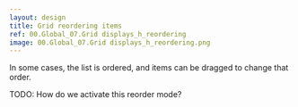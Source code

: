 ```yaml
---
layout: design
title: Grid reordering items
ref: 00.Global_07.Grid displays_h_reordering
image: 00.Global_07.Grid displays_h_reordering.png
---
```


In some cases, the list is ordered, and items can be dragged to change that order.

TODO: How do we activate this reorder mode?
